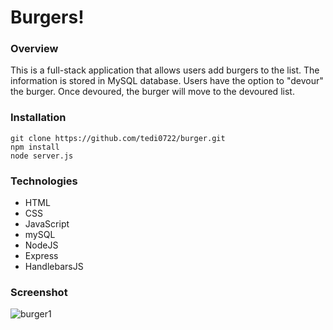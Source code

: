 # Burgers!

### Overview
This is a full-stack application that allows users add burgers to the list. The information is stored in MySQL database. Users have the option to "devour" the burger. Once devoured, the burger will move to the devoured list. 

### Installation
```
git clone https://github.com/tedi0722/burger.git
npm install
node server.js
```

### Technologies
* HTML
* CSS
* JavaScript
* mySQL
* NodeJS
* Express
* HandlebarsJS

### Screenshot
![burger1](https://user-images.githubusercontent.com/40690696/49897486-285bcb80-fe0b-11e8-88dd-c5ee8be5fe69.PNG)
